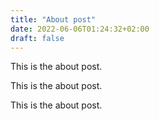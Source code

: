 ```yaml
---
title: "About post"
date: 2022-06-06T01:24:32+02:00
draft: false
---
```


This is the about post.

This is the about post.

This is the about post.
